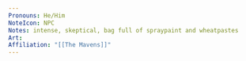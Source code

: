 ```yaml
---
Pronouns: He/Him
NoteIcon: NPC
Notes: intense, skeptical, bag full of spraypaint and wheatpastes
Art: 
Affiliation: "[[The Mavens]]"
---
```

